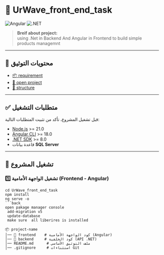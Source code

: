 # 🚀 UrWave_front_end_task

![Angular](https://img.shields.io/badge/Angular-EE1C25?style=for-the-badge&logo=angular&logoColor=white)
![.NET](https://img.shields.io/badge/.NET-512BD4?style=for-the-badge&logo=dotnet&logoColor=white)

> **Breif about project:**  
> using .Net in Backend And Angular in Frontend to build simple products managemnt

---

## 📖 **محتويات التوثيق**

- [📦 requirement](#متطلبات-التشغيل)
- [🚀 open project](#تشغيل-المشروع)
- [📂 structure ](#هيكل-المجلدات)

---

## ✅ **متطلبات التشغيل**

قبل تشغيل المشروع، تأكد من تثبيت المتطلبات التالية:

- [Node.js](https://nodejs.org/) >= 21.0
- [Angular CLI](https://angular.io/) >= 18.0
- [.NET SDK](https://dotnet.microsoft.com/) >= 8.0
- قاعدة بيانات **SQL Server**

---

## 🚀 **تشغيل المشروع**

### **1️⃣ تشغيل الواجهة الأمامية (Frontend - Angular)**

````front
cd UrWave_front_end_task
npm install
ng serve -o
```back
open pakage manager console
 add-migration v5
 update-database
 make sure  all liberires is installed

📦 project-name
│── 📂 frontend    # كود الواجهة الأمامية (Angular)
│── 📂 backend     # كود الخلفية (API .NET)
│── README.md      # ملف التوثيق الأساسي
│── .gitignore     # استثناءات Git

````
